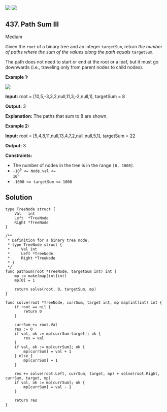 [![](https://img.shields.io/github/stars/javadev/LeetCode-in-All?label=Stars&style=flat-square)](https://github.com/javadev/LeetCode-in-All)
[![](https://img.shields.io/github/forks/javadev/LeetCode-in-All?label=Fork%20me%20on%20GitHub%20&style=flat-square)](https://github.com/javadev/LeetCode-in-All/fork)

## 437\. Path Sum III

Medium

Given the `root` of a binary tree and an integer `targetSum`, return _the number of paths where the sum of the values along the path equals_ `targetSum`.

The path does not need to start or end at the root or a leaf, but it must go downwards (i.e., traveling only from parent nodes to child nodes).

**Example 1:**

![](https://assets.leetcode.com/uploads/2021/04/09/pathsum3-1-tree.jpg)

**Input:** root = [10,5,-3,3,2,null,11,3,-2,null,1], targetSum = 8

**Output:** 3

**Explanation:** The paths that sum to 8 are shown.

**Example 2:**

**Input:** root = [5,4,8,11,null,13,4,7,2,null,null,5,1], targetSum = 22

**Output:** 3

**Constraints:**

*   The number of nodes in the tree is in the range `[0, 1000]`.
*   <code>-10<sup>9</sup> <= Node.val <= 10<sup>9</sup></code>
*   `-1000 <= targetSum <= 1000`

## Solution

```golang
type TreeNode struct {
	Val   int
	Left  *TreeNode
	Right *TreeNode
}

/**
 * Definition for a binary tree node.
 * type TreeNode struct {
 *     Val int
 *     Left *TreeNode
 *     Right *TreeNode
 * }
 */
func pathSum(root *TreeNode, targetSum int) int {
	mp := make(map[int]int)
	mp[0] = 1

	return solve(root, 0, targetSum, mp)
}

func solve(root *TreeNode, currSum, target int, mp map[int]int) int {
	if root == nil {
		return 0
	}

	currSum += root.Val
	res := 0
	if val, ok := mp[currSum-target]; ok {
		res = val
	}
	if val, ok := mp[currSum]; ok {
		mp[currSum] = val + 1
	} else {
		mp[currSum] = 1
	}

	res += solve(root.Left, currSum, target, mp) + solve(root.Right, currSum, target, mp)
	if val, ok := mp[currSum]; ok {
		mp[currSum] = val - 1
	}

	return res
}
```